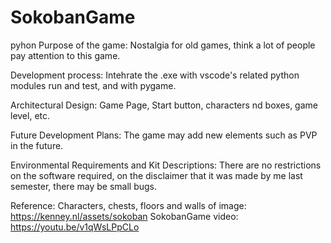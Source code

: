 # SokobanGame
pyhon
Purpose of the game:
Nostalgia for old games, think a lot of people pay attention to this game.

Development process:
Intehrate the .exe with vscode's related python modules run and test, and with pygame.

Architectural Design:
Game Page, Start button, characters nd boxes, game level, etc.

Future Development Plans:
The game may add new elements such as PVP in the future.

Environmental Requirements and Kit Descriptions:
There are no restrictions on the software required, on the disclaimer that it was made by me last semester, there may be small bugs.

Reference:
Characters, chests, floors and walls of image: https://kenney.nl/assets/sokoban
SokobanGame video: https://youtu.be/v1qWsLPpCLo
